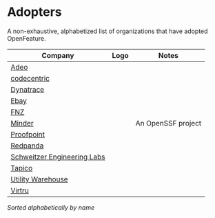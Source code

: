 # Adopters

A non-exhaustive, alphabetized list of organizations that have adopted OpenFeature.

| Company                                           | Logo       | Notes |
| ------------------------------------------------- | ---------- | :---: |
| [Adeo](https://www.adeo.com/en/)                  |            |       |
| [codecentric](https://www.codecentric.de/)        |            |       |
| [Dynatrace](https://www.dynatrace.com)            |            |       |
| [Ebay](https://www.ebay.com)                      |            |       |
| [FNZ](https://fnz.com)                            |            |       |
| [Minder](https://mindersec.github.io/)            |            | An OpenSSF project |
| [Proofpoint](https://www.proofpoint.com)          |            |       |
| [Redpanda](https://www.redpanda.com)              |            |       |
| [Schweitzer Engineering Labs](https://selinc.com) |            |       |
| [Tapico](https://tapico.io)                       |            |       |
| [Utility Warehouse](https://uw.co.uk)             |            |       |
| [Virtru](https://www.virtru.com)                  |            |       |

_Sorted alphabetically by name_
